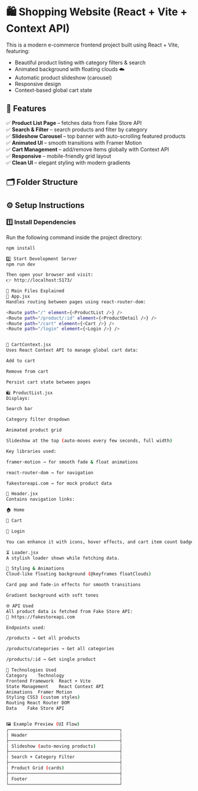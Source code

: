 # 🛍️ Shopping Website (React + Vite + Context API)

This is a modern e-commerce frontend project built using React + Vite, featuring:

- Beautiful product listing with category filters & search
- Animated background with floating clouds ☁️
- Automatic product slideshow (carousel)
- Responsive design
- Context-based global cart state

## 🚀 Features
✅ **Product List Page** – fetches data from Fake Store API  
✅ **Search & Filter** – search products and filter by category  
✅ **Slideshow Carousel** – top banner with auto-scrolling featured products  
✅ **Animated UI** – smooth transitions with Framer Motion  
✅ **Cart Management** – add/remove items globally with Context API  
✅ **Responsive** – mobile-friendly grid layout  
✅ **Clean UI** – elegant styling with modern gradients  

## 🗂️ Folder Structure

<!-- SHOPPING-WEBSITE/
├── src/
│   ├── components/
│   │   ├── Header.jsx
│   │   └── Loader.jsx
│   ├── context/
│   │   └── CartContext.jsx
│   ├── pages/
│   │   ├── Cart.jsx
│   │   ├── Login.jsx
│   │   ├── ProductDetail.jsx
│   │   └── ProductList.jsx
│   ├── App.jsx
│   └── main.jsx -->


## ⚙️ Setup Instructions
### 1️⃣ Install Dependencies
Run the following command inside the project directory:
```bash
npm install

2️⃣ Start Development Server
npm run dev

Then open your browser and visit:
👉 http://localhost:5173/

🧩 Main Files Explained
🧱 App.jsx
Handles routing between pages using react-router-dom:

<Route path="/" element={<ProductList />} />
<Route path="/product/:id" element={<ProductDetail />} />
<Route path="/cart" element={<Cart />} />
<Route path="/login" element={<Login />} />


🛒 CartContext.jsx
Uses React Context API to manage global cart data:

Add to cart

Remove from cart

Persist cart state between pages

🛍️ ProductList.jsx
Displays:

Search bar

Category filter dropdown

Animated product grid

Slideshow at the top (auto-moves every few seconds, full width)

Key libraries used:

framer-motion → for smooth fade & float animations

react-router-dom → for navigation

fakestoreapi.com → for mock product data

🧭 Header.jsx
Contains navigation links:

🏠 Home

🛒 Cart

🔐 Login

You can enhance it with icons, hover effects, and cart item count badges.

⏳ Loader.jsx
A stylish loader shown while fetching data.

🎨 Styling & Animations
Cloud-like floating background (@keyframes floatClouds)

Card pop and fade-in effects for smooth transitions

Gradient background with soft tones

🌐 API Used
All product data is fetched from Fake Store API:
🔗 https://fakestoreapi.com

Endpoints used:

/products → Get all products

/products/categories → Get all categories

/products/:id → Get single product

🧠 Technologies Used
Category	Technology
Frontend Framework	React + Vite
State Management	React Context API
Animations	Framer Motion
Styling	CSS3 (custom styles)
Routing	React Router DOM
Data	Fake Store API


🖼️ Example Preview (UI Flow)
┌──────────────────────────────────────────┐
│ Header                                   │
├──────────────────────────────────────────┤
│ Slideshow (auto-moving products)         │
├──────────────────────────────────────────┤
│ Search + Category Filter                 │
├──────────────────────────────────────────┤
│ Product Grid (cards)                     │
├──────────────────────────────────────────┤
│ Footer                                   │
└──────────────────────────────────────────┘
